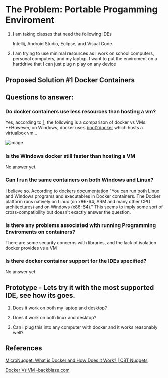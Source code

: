 # The Problem: Portable Progamming Enviroment

1. I am taking classes that need the following IDEs

    Intellij, Android Studio, Eclipse, and Visual Code.

2. I am trying to use minimal resources as I work on school computers, personal computers, and my laptop. I want to put the enviroment on a harddrive that I can just plug n play on any device

## Proposed Solution \#1 Docker Containers

## Questions to answer:

### Do docker containers use less resources than hosting a vm?

Yes, according to [1](https://www.backblaze.com/blog/vm-vs-containers/), the following is a comparison of docker vs VMs. **However, on Windows, docker uses [boot2docker](https://youtu.be/aLipr7tTuA4?t=353) which hosts a virtualbox vm...


![image](https://user-images.githubusercontent.com/1501624/213533002-a7335042-6c52-42bd-bf0a-0d4a4007957e.png)

### Is the Windows docker still faster than hosting a VM

No answer yet.

### Can I run the same containers on both Windows and Linux?

I believe so. According to [dockers documentation](https://docs.docker.com/engine/faq/#:~:text=You%20can%20run%20both%20Linux,on%20Linux%2C%20Windows%20and%20macOS.) "You can run both Linux and Windows programs and executables in Docker containers. The Docker platform runs natively on Linux (on x86-64, ARM and many other CPU architectures) and on Windows (x86-64)."  This seems to imply some sort of cross-compatibility but doesn't exactly answer the question.

### Is there any problems associated with running Programming Enviroments on containers?

There are some security concerns with libraries, and the lack of isolation docker provides vs a VM

### Is there docker container support for the IDEs specified?

No answer yet.


## Prototype - Lets try it with the most supported IDE, see how its goes.

1. Does it work on both my laptop and desktop?

2. Does it work on both linux and desktop?

3. Can I plug this into any computer with docker and it works reasonably well?

## References

[MicroNugget: What is Docker and How Does it Work? | CBT Nuggets](https://www.youtube.com/watch?v=aLipr7tTuA4)

[Docker Vs VM -backblaze.com](https://www.backblaze.com/blog/vm-vs-containers/)



